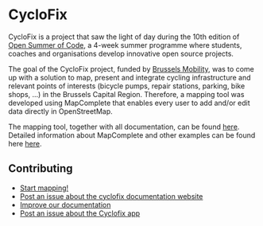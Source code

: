 # CycloFix

CycloFix is a project that saw the light of day during the 10th edition of [Open Summer of Code](https://summerofcode.be), a 4-week summer programme where students, coaches and organisations develop innovative open source projects.

The goal of the CycloFix project, funded by [Brussels Mobility](https://mobilite-mobiliteit.brussels/en), was to come up with a solution to map, present and integrate cycling infrastructure and relevant points of interests (bicycle pumps, repair stations, parking, bike shops, ...) in the Brussels Capital Region. Therefore, a mapping tool was developed using MapComplete that enables every user to add and/or edit data directly in OpenStreetMap.

The mapping tool, together with all documentation, can be found [here](https://cyclofix.osm.be). Detailed information about MapComplete and other examples can be found here [here](https://github.com/pietervdvn/MapComplete).

## Contributing

* [Start mapping!](https://mapComplete.osm.be/cyclofix.html)
* [Post an issue about the cyclofix documentation website](https://github.com/osmbe/cyclofix-website/issues/new)
* [Improve our documentation](https://github.com/osmbe/cyclofix-website/tree/master/content/docs)
* [Post an issue about the Cyclofix app](https://github.com/pietervdvn/MapComplete/issues/new)

